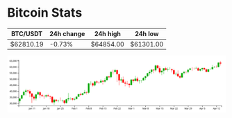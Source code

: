 # Bitcoin Stats

BTC/USDT|24h change|24h high|24h low|
|---|---|---|---|
|$62810.19|-0.73%|$64854.00|$61301.00|

<img src="./chart.svg">
